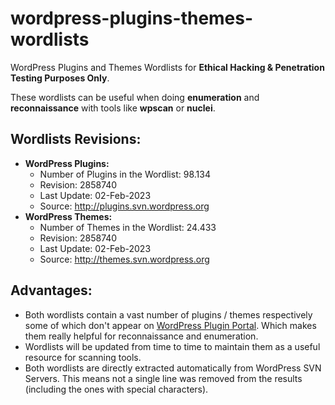 # wordpress-plugins-themes-wordlists

WordPress Plugins and Themes Wordlists for **Ethical Hacking &amp; Penetration Testing Purposes Only**.

These wordlists can be useful when doing **enumeration** and **reconnaissance** with tools like **wpscan** or **nuclei**.

## Wordlists Revisions:
- **WordPress Plugins:**
   - Number of Plugins in the Wordlist: 98.134
   - Revision: 2858740
   - Last Update: 02-Feb-2023
   - Source: http://plugins.svn.wordpress.org
- **WordPress Themes:**
   - Number of Themes in the Wordlist: 24.433
   - Revision: 2858740
   - Last Update: 02-Feb-2023
   - Source: http://themes.svn.wordpress.org

## Advantages:
- Both wordlists contain a vast number of plugins / themes respectively some of which don't appear on [WordPress Plugin Portal](https://wordpress.org/plugins/). Which makes them really helpful for reconnaissance and enumeration.
- Wordlists will be updated from time to time to maintain them as a useful resource for scanning tools.
- Both wordlists are directly extracted automatically from WordPress SVN Servers. This means not a single line was removed from the results (including the ones with special characters).
